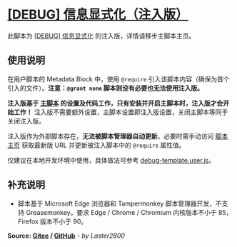 # [[DEBUG] 信息显式化（注入版）](https://greasyfork.org/zh-CN/scripts/429525)

此脚本为 [[DEBUG] 信息显式化](https://greasyfork.org/zh-CN/scripts/429521) 的注入版，详情请移步主脚本主页。

## 使用说明

在用户脚本的 Metadata Block 中，使用 `@require` 引入该脚本内容（确保为首个引入的文件）。**注意：`@grant none` 脚本则没有必要也无法使用注入版。**

**注入版基于 [主脚本](https://greasyfork.org/zh-CN/scripts/429521) 的设置及代码工作，只有安装并开启主脚本时，注入版才会开始工作！** 注入版不需要额外设置，主脚本设置即注入版设置，关闭主脚本等同于关闭注入版。

注入版作为外部脚本存在，**无法被脚本管理器自动更新**。必要时需手动访问 [脚本主页](https://greasyfork.org/zh-CN/scripts/429525) 获取最新版 URL 并更新被注入脚本中的 `@require` 属性值。

仅建议在本地开发环境中使用，具体做法可参考 [debug-template.user.js](https://gitee.com/liangjiancang/userscript/blob/master/doc/debug-template.user.js)。

## 补充说明

* 脚本基于 Microsoft Edge 浏览器和 Tampermonkey 脚本管理器开发，不支持 Greasemonkey。要求 Edge / Chrome / Chromium 内核版本不小于 85，Firefox 版本不小于 90。

**Source: [Gitee](https://gitee.com/liangjiancang/userscript/tree/master/script/ExplicitMessage) / [GitHub](https://github.com/liangjiancang/userscript/tree/master/script/ExplicitMessage)** - *by Laster2800*
